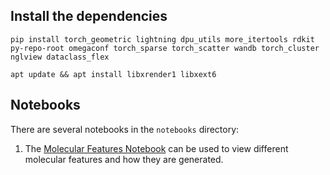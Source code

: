## Install the dependencies

`pip install torch_geometric lightning dpu_utils more_itertools rdkit py-repo-root omegaconf torch_sparse torch_scatter wandb torch_cluster nglview dataclass_flex`

`apt update && apt install libxrender1 libxext6`
## Notebooks

There are several notebooks in the `notebooks` directory:

1. The [Molecular Features Notebook](notebooks/molecular_features.ipynb) can be used to view different molecular features and how they are generated.